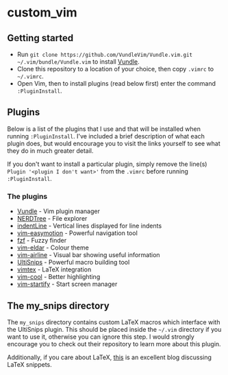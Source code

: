 # custom_vim

## Getting started

- Run ``git clone https://github.com/VundleVim/Vundle.vim.git ~/.vim/bundle/Vundle.vim`` to install [Vundle](https://github.com/VundleVim/Vundle.vim).
- Clone this repository to a location of your choice, then copy `.vimrc` to `~/.vimrc`.
- Open Vim, then to install plugins (read below first) enter the command `:PluginInstall`.

## Plugins

Below is a list of the plugins that I use and that will be installed when running `:PluginInstall`. 
I've included a brief description of what each plugin does, but would encourage you to visit the links yourself to see what they do in much greater detail. 

If you don't want to install a particular plugin, simply remove the line(s) `Plugin '<plugin I don't want>'` from the `.vimrc` before running `:PluginInstall`.
### The plugins

- [Vundle](https://github.com/VundleVim/Vundle.vim) - Vim plugin manager
- [NERDTree](https://github.com/preservim/nerdtree) - File explorer 
- [indentLine](https://github.com/Yggdroot/indentLine) - Vertical lines displayed for line indents
- [vim-easymotion](https://github.com/easymotion/vim-easymotion) - Powerful navigation tool
- [fzf](https://github.com/junegunn/fzf) - Fuzzy finder
- [vim-eldar](https://github.com/agude/vim-eldar) - Colour theme
- [vim-airline](https://github.com/vim-airline/vim-airline) - Visual bar showing useful information
- [UltiSnips](https://github.com/SirVer/ultisnips) - Powerful macro building tool
- [vimtex](https://github.com/lervag/vimtex) - LaTeX integration
- [vim-cool](https://github.com/romainl/vim-cool) - Better highlighting
- [vim-startify](https://github.com/mhinz/vim-startify/) - Start screen manager

## The my_snips directory

The `my_snips` directory contains custom LaTeX macros which interface with the UltiSnips plugin. This should be placed inside the `~/.vim` directory if you want to use it, otherwise you can ignore this step. I would strongly encourage you to check out their repository to learn more about this plugin. 

Additionally, if you care about LaTeX, [this](https://castel.dev/post/lecture-notes-1/) is an excellent blog discussing LaTeX snippets.
